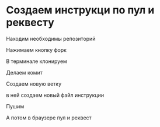 # Создаем инструкци по пул и реквесту

Находим необходимы репозиторий

Нажимаем кнопку форк 

В терминале клонируем 

Делаем комит 

Создаем новую ветку

в ней создаем новый файл инструкции 

Пушим 

А потом в браузере пул и реквест 